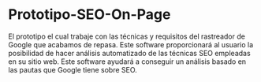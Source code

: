 # Prototipo-SEO-On-Page
El prototipo el cual trabaje con las técnicas y requisitos del rastreador de Google que acabamos de repasa. Este software proporcionará al usuario la posibilidad de hacer análisis automatizado de las técnicas SEO empleadas en su sitio web. Este software ayudará a conseguir un análisis basado en las pautas que Google tiene sobre SEO.
